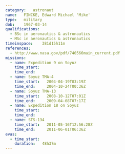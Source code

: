 ```yaml
---
category:	astronaut
name:	FINCKE, Edward Michael 'Mike'
type:	military
dob:	1967-03-14
qualifications:
  - BSc in aeronautics & astronautics
  - MSc in aeronautics & astronautics
timeinspace:	381d15h11m
references:
  - http://www.nasa.gov/pdf/740566main_current.pdf
missions:
  - name: Expedition 9 on Soyuz
    time_start:   
    time_end:     
  - name: Soyuz TMA-4
    time_start:   2004-04-19T03:19Z
    time_end:     2004-10-24T00:36Z
  - name: Soyuz TMA-13
    time_start:   2008-10-12T07:01Z
    time_end:     2009-04-08T07:17Z
  - name: Expedition 18 on Soyuz
    time_start:   
    time_end:     
  - name: STS-134
    time_start:   2011-05-16T12:56:28Z
    time_end:     2011-06-01T06:36Z
evas:
  - time_start: 
    duration:   48h37m
---
```

